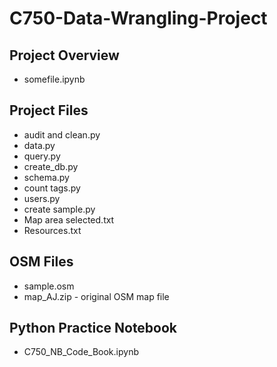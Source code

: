 # C750-Data-Wrangling-Project

## Project Overview
<ul>
<li>somefile.ipynb</li>
</ul>

## Project Files
<ul>
<li>audit and clean.py</li>
<li>data.py</li>
<li>query.py</li>
<li>create_db.py</li>
<li>schema.py</li>
<li>count tags.py</li>
<li>users.py</li>
<li>create sample.py</li>
<li>Map area selected.txt</li>
<li>Resources.txt</li>
</ul>

## OSM Files
<ul>
<li>sample.osm</li>
 <li>map_AJ.zip - original OSM map file</li> 
</ul>

## Python Practice Notebook
<ul>
<li>C750_NB_Code_Book.ipynb</li> 
</ul>
